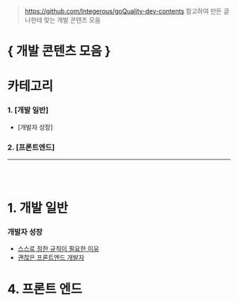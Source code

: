 > https://github.com/Integerous/goQuality-dev-contents 참고하여 만든 글 
> 나한테 맞는 개발 콘텐츠 모음 

# { 개발 콘텐츠 모음 }


# 카테고리

### 1. [개발 일반]

- [개발자 성장]

### 2. [프론트엔드]

--------------------------------------
</br>
</br>

# 1. 개발 일반

### 개발자 성장

- [스스로 정한 규칙이 필요한 이유](https://medium.com/@rosd0000/%EC%8A%A4%EC%8A%A4%EB%A1%9C-%EC%A0%95%ED%95%9C-%EA%B7%9C%EC%B9%99%EC%9D%B4-%ED%95%84%EC%9A%94%ED%95%9C%EC%9D%B4%EC%9C%A0-cd7304fe6ca4)
- [괜찮은 프론트엔드 개발자](https://cresumerjang.github.io/2019/05/10/Frontend-Developer/)


# 4. 프론트 엔드
